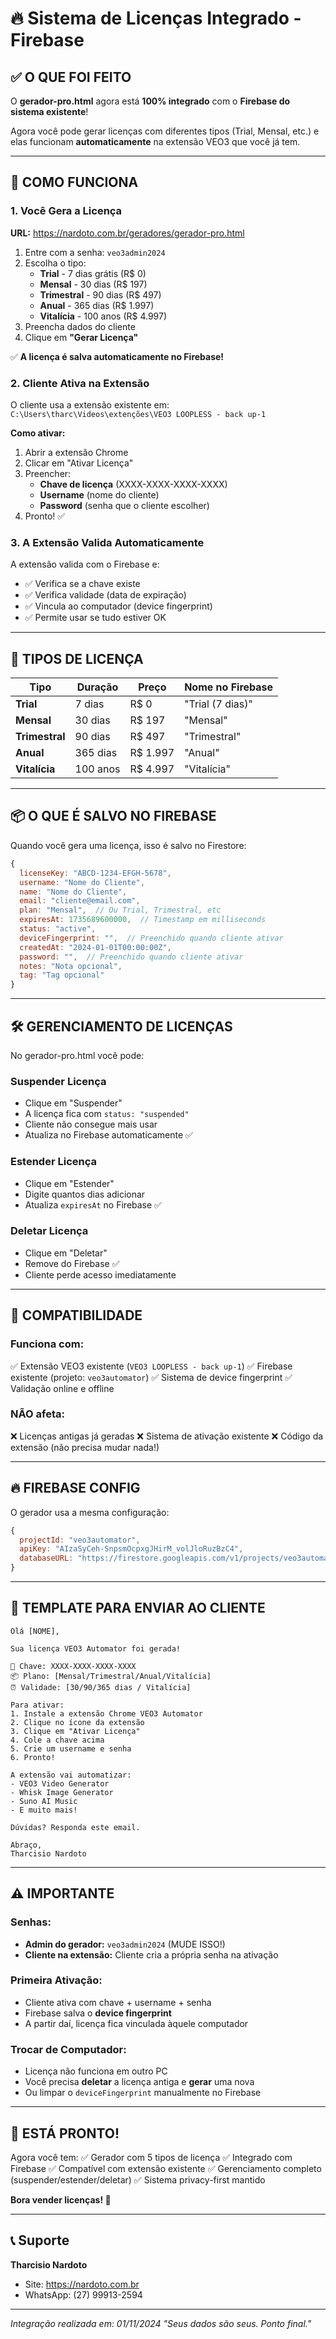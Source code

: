 # 🔥 Sistema de Licenças Integrado - Firebase

## ✅ **O QUE FOI FEITO**

O **gerador-pro.html** agora está **100% integrado** com o **Firebase do sistema existente**!

Agora você pode gerar licenças com diferentes tipos (Trial, Mensal, etc.) e elas funcionam **automaticamente** na extensão VEO3 que você já tem.

---

## 🎯 **COMO FUNCIONA**

### **1. Você Gera a Licença**

**URL:** https://nardoto.com.br/geradores/gerador-pro.html

1. Entre com a senha: `veo3admin2024`
2. Escolha o tipo:
   - **Trial** - 7 dias grátis (R$ 0)
   - **Mensal** - 30 dias (R$ 197)
   - **Trimestral** - 90 dias (R$ 497)
   - **Anual** - 365 dias (R$ 1.997)
   - **Vitalícia** - 100 anos (R$ 4.997)
3. Preencha dados do cliente
4. Clique em **"Gerar Licença"**

✅ **A licença é salva automaticamente no Firebase!**

### **2. Cliente Ativa na Extensão**

O cliente usa a extensão existente em:
`C:\Users\tharc\Videos\extenções\VEO3 LOOPLESS - back up-1`

**Como ativar:**
1. Abrir a extensão Chrome
2. Clicar em "Ativar Licença"
3. Preencher:
   - **Chave de licença** (XXXX-XXXX-XXXX-XXXX)
   - **Username** (nome do cliente)
   - **Password** (senha que o cliente escolher)
4. Pronto! ✅

### **3. A Extensão Valida Automaticamente**

A extensão valida com o Firebase e:
- ✅ Verifica se a chave existe
- ✅ Verifica validade (data de expiração)
- ✅ Vincula ao computador (device fingerprint)
- ✅ Permite usar se tudo estiver OK

---

## 🔑 **TIPOS DE LICENÇA**

| Tipo | Duração | Preço | Nome no Firebase |
|------|---------|-------|------------------|
| **Trial** | 7 dias | R$ 0 | "Trial (7 dias)" |
| **Mensal** | 30 dias | R$ 197 | "Mensal" |
| **Trimestral** | 90 dias | R$ 497 | "Trimestral" |
| **Anual** | 365 dias | R$ 1.997 | "Anual" |
| **Vitalícia** | 100 anos | R$ 4.997 | "Vitalícia" |

---

## 📦 **O QUE É SALVO NO FIREBASE**

Quando você gera uma licença, isso é salvo no Firestore:

```javascript
{
  licenseKey: "ABCD-1234-EFGH-5678",
  username: "Nome do Cliente",
  name: "Nome do Cliente",
  email: "cliente@email.com",
  plan: "Mensal",  // Ou Trial, Trimestral, etc
  expiresAt: 1735689600000,  // Timestamp em milliseconds
  status: "active",
  deviceFingerprint: "",  // Preenchido quando cliente ativar
  createdAt: "2024-01-01T00:00:00Z",
  password: "",  // Preenchido quando cliente ativar
  notes: "Nota opcional",
  tag: "Tag opcional"
}
```

---

## 🛠️ **GERENCIAMENTO DE LICENÇAS**

No gerador-pro.html você pode:

### **Suspender Licença**
- Clique em "Suspender"
- A licença fica com `status: "suspended"`
- Cliente não consegue mais usar
- Atualiza no Firebase automaticamente ✅

### **Estender Licença**
- Clique em "Estender"
- Digite quantos dias adicionar
- Atualiza `expiresAt` no Firebase ✅

### **Deletar Licença**
- Clique em "Deletar"
- Remove do Firebase ✅
- Cliente perde acesso imediatamente

---

## 🔄 **COMPATIBILIDADE**

### **Funciona com:**
✅ Extensão VEO3 existente (`VEO3 LOOPLESS - back up-1`)
✅ Firebase existente (projeto: `veo3automator`)
✅ Sistema de device fingerprint
✅ Validação online e offline

### **NÃO afeta:**
❌ Licenças antigas já geradas
❌ Sistema de ativação existente
❌ Código da extensão (não precisa mudar nada!)

---

## 🔥 **FIREBASE CONFIG**

O gerador usa a mesma configuração:

```javascript
{
  projectId: "veo3automator",
  apiKey: "AIzaSyCeh-SnpsmOcpxgJHirM_volJloRuzBzC4",
  databaseURL: "https://firestore.googleapis.com/v1/projects/veo3automator/databases/(default)/documents"
}
```

---

## 📝 **TEMPLATE PARA ENVIAR AO CLIENTE**

```
Olá [NOME],

Sua licença VEO3 Automator foi gerada!

🔑 Chave: XXXX-XXXX-XXXX-XXXX
📦 Plano: [Mensal/Trimestral/Anual/Vitalícia]
⏰ Validade: [30/90/365 dias / Vitalícia]

Para ativar:
1. Instale a extensão Chrome VEO3 Automator
2. Clique no ícone da extensão
3. Clique em "Ativar Licença"
4. Cole a chave acima
5. Crie um username e senha
6. Pronto!

A extensão vai automatizar:
- VEO3 Video Generator
- Whisk Image Generator
- Suno AI Music
- E muito mais!

Dúvidas? Responda este email.

Abraço,
Tharcisio Nardoto
```

---

## ⚠️ **IMPORTANTE**

### **Senhas:**
- **Admin do gerador:** `veo3admin2024` (MUDE ISSO!)
- **Cliente na extensão:** Cliente cria a própria senha na ativação

### **Primeira Ativação:**
- Cliente ativa com chave + username + senha
- Firebase salva o **device fingerprint**
- A partir daí, licença fica vinculada àquele computador

### **Trocar de Computador:**
- Licença não funciona em outro PC
- Você precisa **deletar** a licença antiga e **gerar** uma nova
- Ou limpar o `deviceFingerprint` manualmente no Firebase

---

## 🎉 **ESTÁ PRONTO!**

Agora você tem:
✅ Gerador com 5 tipos de licença
✅ Integrado com Firebase
✅ Compatível com extensão existente
✅ Gerenciamento completo (suspender/estender/deletar)
✅ Sistema privacy-first mantido

**Bora vender licenças! 🚀**

---

## 📞 **Suporte**

**Tharcisio Nardoto**
- Site: https://nardoto.com.br
- WhatsApp: (27) 99913-2594

---

*Integração realizada em: 01/11/2024*
*"Seus dados são seus. Ponto final."*